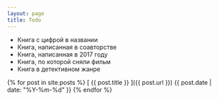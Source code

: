```yaml
---
layout: page
title: Todo
---
```

- Книга с цифрой в названии
- Книга, написанная в соавторстве 
- Книга, написанная в 2017 году 
- Книга, по которой сняли фильм 
- Книга в детективном жанре

{% for post in site.posts %}
  [ {{ post.title }} ]({{ post.url }})  <time class="post-date">{{ post.date | date: "%Y-%m-%d" }}</time>
{% endfor %}
